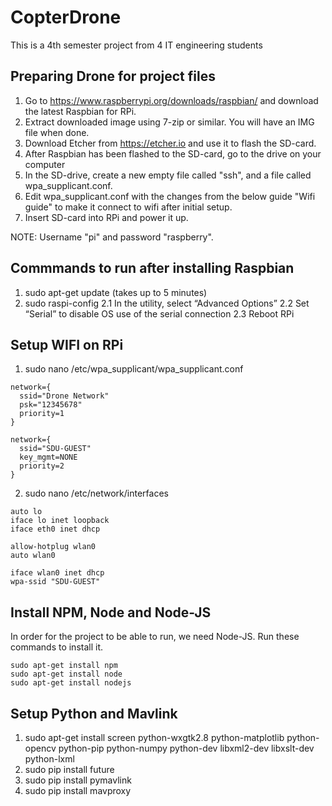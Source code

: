 # CopterDrone
This is a 4th semester project from 4 IT engineering students

## Preparing Drone for project files
1. Go to https://www.raspberrypi.org/downloads/raspbian/ and download the latest Raspbian for RPi.
2. Extract downloaded image using 7-zip or similar. You will have an IMG file when done.
3. Download Etcher from https://etcher.io and use it to flash the SD-card.
4. After Raspbian has been flashed to the SD-card, go to the drive on your computer
5. In the SD-drive, create a new empty file called "ssh", and a file called wpa_supplicant.conf.
6. Edit wpa_supplicant.conf with the changes from the below guide "Wifi guide" to make it connect to wifi after initial setup.
7. Insert SD-card into RPi and power it up.

NOTE: Username "pi" and password "raspberry".

## Commmands to run after installing Raspbian
1. sudo apt-get update (takes up to 5 minutes)
2. sudo raspi-config
  2.1 In the utility, select “Advanced Options”
  2.2 Set “Serial” to disable OS use of the serial connection
  2.3 Reboot RPi

## Setup WIFI on RPi
1. sudo nano /etc/wpa_supplicant/wpa_supplicant.conf
```
network={
  ssid="Drone Network"
  psk="12345678"
  priority=1
}

network={
  ssid="SDU-GUEST"
  key_mgmt=NONE
  priority=2
}
```
2. sudo nano /etc/network/interfaces
```
auto lo
iface lo inet loopback
iface eth0 inet dhcp

allow-hotplug wlan0
auto wlan0

iface wlan0 inet dhcp
wpa-ssid "SDU-GUEST"
```
## Install NPM, Node and Node-JS
In order for the project to be able to run, we need Node-JS. Run these commands to install it.
```
sudo apt-get install npm
sudo apt-get install node
sudo apt-get install nodejs
```
## Setup Python and Mavlink
1. sudo apt-get install screen python-wxgtk2.8 python-matplotlib python-opencv python-pip python-numpy python-dev libxml2-dev libxslt-dev python-lxml
2. sudo pip install future
3. sudo pip install pymavlink
4. sudo pip install mavproxy
